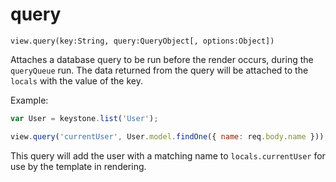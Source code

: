 # query

`view.query(key:String, query:QueryObject[, options:Object])`

Attaches a database query to be run before the render occurs, during the `queryQueue` run. The data returned from the query will be attached to the `locals` with the value of the key.

Example:

```javascript
var User = keystone.list('User');

view.query('currentUser', User.model.findOne({ name: req.body.name }));
```

This query will add the user with a matching name to `locals.currentUser` for use by the template in rendering.
